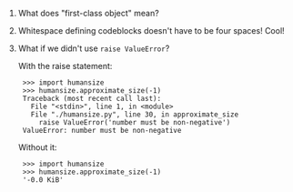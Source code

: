 1. What does "first-class object" mean?

2. Whitespace defining codeblocks doesn't have to be four spaces! Cool!

3. What if we didn't use `raise ValueError`?

    With the raise statement:
        
        >>> import humansize
        >>> humansize.approximate_size(-1)
        Traceback (most recent call last):
          File "<stdin>", line 1, in <module>
          File "./humansize.py", line 30, in approximate_size
            raise ValueError('number must be non-negative')
        ValueError: number must be non-negative

    Without it:

        >>> import humansize
        >>> humansize.approximate_size(-1)
        '-0.0 KiB'

